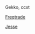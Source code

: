 Gekko, ccxt

[Freqtrade](https://github.com/freqtrade/freqtrade)

[Jesse](https://github.com/jesse-ai/jesse)